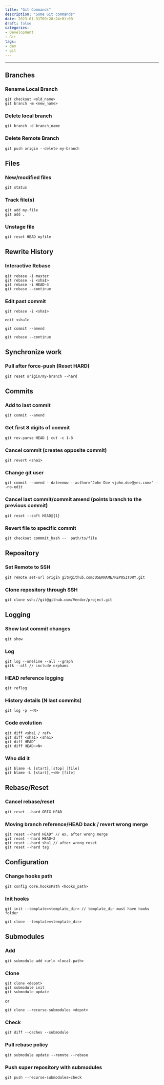```yaml
---
title: "Git Commands"
description: "Some Git commands"
date: 2023-01-31T09:28:24+01:00
draft: false
categories:
- Development
- Git
tags:
- dev
- git
---
```

---

## Branches

### Rename  Local Branch

```
git checkout <old_name>
git branch -m <new_name>
```
### Delete local branch
```
git branch -d branch_name
```
### Delete Remote Branch

```
git push origin --delete my-branch
```

## Files

### New/modified files
```
git status
```

### Track file(s)

```
git add my-file
git add .
```

### Unstage file

```
git reset HEAD myfile
```

## Rewrite History

### Interactive Rebase

```
git rebase -i master
git rebase -i <sha1>
git rebase -i HEAD~3
git rebase --continue
```

### Edit past commit
```
git rebase -i <sha1>

edit <sha1>

git commit --amend

git rebase --continue
```

## Synchronize work

### Pull after force-push (Reset HARD)

```
git reset origin/my-branch --hard
```

## Commits

### Add to last commit

```
git commit --amend
```

### Get first 8 digits of commit

```
git rev-parse HEAD | cut -c 1-8
```

### Cancel commit (creates opposite commit)

```
git revert <sha1> 
```

### Change git user

```
git commit --amend --date=now --author="John Doe <john.doe@yes.com>" --no-edit
```

### Cancel last commit/commit amend (points branch  to the previous commit)

```
git reset --soft HEAD@{1}
```

### Revert file to specific commit

```
git checkout commmit_hash --  path/to/file
```

## Repository

### Set Remote to SSH

```
git remote set-url origin git@github.com:USERNAME/REPOSITORY.git
```

### Clone repository through SSH

```
git clone ssh://git@github.com/Vendor/project.git
```

## Logging

### Show last commit changes

```
git show
```

### Log

```
git log --oneline --all --graph
gitk --all // include orphans
```

### HEAD reference logging
```
git reflog
```

### History details (N last commits)
```
git log -p -<N>
```
### Code evolution
```
git diff <sha1 / ref>
git diff <sha1> <sha1>
git diff HEAD^
git diff HEAD~<N>
```

### Who did it
```
git blame -L [start],[stop] [file]
git blame -L [start],+<N> [file]
```

## Rebase/Reset

### Cancel rebase/reset

```
git reset --hard ORIG_HEAD
```

### Moving branch reference/HEAD back / revert wrong merge

```
git reset --hard HEAD^ // ex. after wrong merge
git reset --hard HEAD~2
git reset --hard sha1 // after wrong reset
git reset --hard tag
```

## Configuration

### Change hooks path

```
git config core.hooksPath <hooks_path>
```

### Init hooks

```
git init --template=<template_dir> // template_dir must have hooks folder

git clone --template=<template_dir>
```

## Submodules

### Add
```
git submodule add <url> <local-path>
```

### Clone
```
git clone <depot>
git submodule init
git submodule update
```
or
```
git clone --recurse-submodules <depot>
``` 

### Check
```
git diff --caches --submodule
```

### Pull rebase policy
```
git submodule update --remote --rebase
```
### Push super repository with submodules
```
git push --recurse-submodules=check
```



